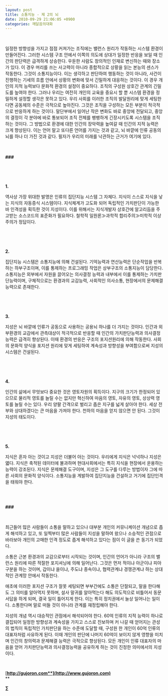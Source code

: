 ```yaml
---
layout: post
title: 소통지능 - 제 2의 뇌
date: 2010-09-29 21:06:05 +0900
categories: 깨달음의대화
---
```

<p class="HStyle0">
  <br />
</p>

<p class="HStyle0">
</p>

<p class="HStyle0">
  일정한 방향성을 가지고 점점 커져가는 조직에는 밸런스 원리가 작동하는 시스템 환경이 만들어진다. 그러한 시스템 구조 안에서 이쪽의 의도에 상대가 일정한 반응을 보일 때 인간의 판단력은 급격하게 상승한다. 우둔한 사람도 창의적인 인재로 변신하는 때와 장소가 있다. 이 경우 머리를 쓰는 사고력이 아니라 종합적으로 상황을 읽는 본능의 센스가 작동한다. 그것이 소통지능이다. 이는 생각하고 판단하여 행동하는 것이 아니라, 사건이 진행하는 기세의 흐름 안에서 상황의 변화에 맞서 긴밀하게 대응하는 것이다. 이 경우 개인의 지적 능력보다 문화적 환경의 설정이 중요하다. 조직의 구성원 상호간 관계의 긴밀도를 높여야 한다. 그러나 우리는 여전히 개인의 교육을 중요시 할 뿐 시스템 환경을 정밀하게 설정할 생각은 못하고 있다. 우리 사회를 이러한 조직의 발달원리에 맞게 세팅한다면 공동체의 수준은 극적으로 높아진다. 그것은 조직을 구성하는 모든 부분이 적극적으로 반응하게 하는 것이다. 말단부에서 일어난 작은 변화도 바로 중앙에 전달되고, 중앙의 결정이 각 분야에 바로 통보되어 조직 전체를 팽팽하게 긴장시키도록 시스템을 조직하는 것이다. 그 방법으로 환경에 대한 인간의 장악력을 높여갈 때 인간의 지적 능력은 크게 향상된다. 이는 언어 말고 또다른 언어를 가지는 것과 같고, 뇌 바깥에 인류 공동의 뇌를 하나 더 가진 것과 같다. 필자가 우리의 미래를 낙관하는 근거가 여기에 있다.
</p>

<p class="HStyle0">
</p>

<p class="HStyle0">
  <br /><br /><b>###</b>
</p>

<p class="HStyle0">
  <br />
</p>

<p class="HStyle0">
  <br />
</p>

<p class="HStyle0">
  <b>1. </b>
</p>

<p class="HStyle0">
  역사상 가장 위대한 발명은 인류의 집단지능 시스템 그 자체다. 지식이 스스로 지식을 낳는 지식의 자동증식 시스템이다. 지식체계가 고도화 되어 독립적인 가치판단이 가능한 바 인격성을 획득한 것이 지성이다. 이를 위해서는 지식개발자 상호간에 알고리듬을 주고받는 소스코드의 표준화가 필요하다. 철학적 일원론≫과학적 합리주의≫미학적 이상주의가 정답이다.
</p>

<p class="HStyle0">
  <br />
</p>

<p class="HStyle0">
  <br />
</p>

<p class="HStyle0">
  <b>2.</b>
</p>

<p class="HStyle0">
  집단지능 시스템은 소통지능에 의해 건설된다. 기억능력과 연산능력은 단순작업을 반복하는 하부구조이며, 이를 통제하는 프로그래밍 작업은 상부구조의 소통지능이 담당한다. 소통지능은 외부에서 자원을 끌어오는 의사결정 능력과 내부에서 이를 통제하는 가치판단능력이며, 구체적으로는 환경과의 교감능력, 사회적인 의사소통, 현장에서의 문제해결능력으로 존재한다.
</p>

<p class="HStyle0">
  <br />
</p>

<p class="HStyle0">
  <br />
</p>

<p class="HStyle0">
  <b>3.</b>
</p>

<p class="HStyle0">
  지성은 뇌 바깥에 인류가 공동으로 사용하는 공용뇌 하나를 더 가지는 것이다. 인간과 외부환경의 교감에서 관측대상이 적극적으로 반응할 때 인간의 가치판단능력과 의사결정능력은 급격히 향상된다. 이때 환경의 반응은 구조의 포지션원리에 의해 작동한다. 사회의 문화적 양식을 포지션 원리에 맞게 세팅하여 계속성과 방향성을 부여함으로써 지성의 시스템은 건설된다.
</p>

<p class="HStyle0">
  <br />
</p>

<p class="HStyle0">
  <br />
</p>

<p class="HStyle0">
  <b>4. </b>
</p>

<p class="HStyle0">
  인간의 삶에서 무엇보다 중요한 것은 영토자원의 획득이다. 지구의 크기가 한정되어 있으므로 물리적 영토를 늘릴 수는 없지만 혁신하여 마음의 영토, 자유의 영토, 상상력 영토를 늘릴 수는 있다. 우리 양팔 간격으로 벌리고 좁은 지구를 넓게 살아야 한다. 세상 전부와 상대하겠다는 큰 마음을 가져야 한다. 천하의 마음을 얻지 않으면 안 된다. 그것이 지성의 태도이다.
</p>

<p class="HStyle0">
  <br />
</p>

<p class="HStyle0">
  <br />
</p>

<p class="HStyle0">
  <b>5. </b>
</p>

<p class="HStyle0">
  지식은 혼자 아는 것이고 지성은 더불어 아는 것이다. 우리에게 지식은 넉넉하나 지성은 엷다. 지식은 축적된 데이터에 불과하며 현대사회에서는 특히 지식을 현장에서 운용하는 능력이 강조된다. 지식은 문제해결 도구이며, 지성은 그 도구를 다루는 방법이자 그에 따른 사회의 문화적 양식이다. 소통지능을 계발하여 집단지능을 건설하고 거기에 집단인격을 태워야 한다.
</p>

<p class="HStyle0">
  <br />
</p>

<p class="HStyle0">
  <br /><b>###</b>
</p>

<p class="HStyle0">
  <br />
</p>

<p class="HStyle0">
  최근들어 많은 사람들이 소통을 말하고 있으나 대부분 개인의 커뮤니케이션 개념으로 좁게 해석하고 있고, 또 일찍부터 많은 사람들이 지성을 말하여 왔으나 소승적인 관점으로 바라보아 개인의 고매한 인격 정도로 좁게 해석하고 있다는 점이 이 글을 쓴 동기가 되었다.
</p>

<p class="HStyle0">
  소통은 근본 환경과의 교감으로부터 시작되는 것이며, 인간의 언어가 아니라 구조의 밸런스 원리에 따른 적절한 포지셔닝에 의해 일어난다. 그것은 먼저 적이냐 아군이냐 피아구분을 하는 것이며, 갑이냐 을이냐, 주도냐 종속이냐, 협력관계냐 경쟁관계냐 하는 상대적인 관계망 안에서 작동한다.
</p>

<p class="HStyle0">
  애초에 이러한 포지션 구조가 잘못 세팅되면 부부간에도 소통은 단절되고, 말을 한다해도 그 의미를 알아먹지 못하며, 설사 말귀를 알아먹는다 해도 의도적으로 비틀어서 동문서답을 하게 되며, 결국 일이 틀어지게 한다. 이는 특히 정치권에서 늘상 일어나는 일이다. 소통한다며 말로 떠들 것이 아니라 관계를 재정립해야 한다.
</p>

<p class="HStyle0">
  지성의 개념 역시 대승적인 관점에서 해석되어야 한다. 60억 인류의 지적 능력이 하나로 결집되어 일정한 방향성과 계속성을 가지고 스스로 진보하며 커 나갈 때 얻어지는 관성의 법칙이 독립적인 가치판단을 하는 수준에 도달할 때, 구성원 한 개인이 60억 인류의 대표자처럼 사유하게 된다. 이때 개인의 판단에 나머지 60억이 보이지 않게 영향을 미치며 인간의 창의력과 문제해결 능력은 극적으로 향상된다. 모든 개인이 인류 대표자의 마음을 얻어 가치판단능력과 의사결정능력을 공유하게 하는 것이 진정한 의미에서의 지성이다.
</p>

<p class="HStyle0">
  <br />
</p>









[**http://gujoron.com**](http://www.gujoron.com)**  
** 

**∑**